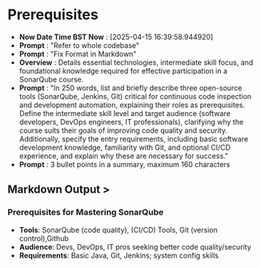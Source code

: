 # Prerequisites

- **Now Date Time BST Now** : [2025-04-15 16:39:58.944920]
- **Prompt** :  "Refer to whole codebase"
- **Prompt** : "Fix Format in Markdown"
- **Overview** : Details essential technologies, intermediate skill focus, and foundational knowledge required for effective participation in a SonarQube course.
- **Prompt** : "In 250 words, list and briefly describe three open-source tools (SonarQube, Jenkins, Git) critical for continuous code inspection and development automation, explaining their roles as prerequisites. Define the intermediate skill level and target audience (software developers, DevOps engineers, IT professionals), clarifying why the course suits their goals of improving code quality and security. Additionally, specify the entry requirements, including basic software development knowledge, familiarity with Git, and optional CI/CD experience, and explain why these are necessary for success."
- **Prompt** : 3 bullet points in a summary, maximum 160 characters

## Markdown Output >

### Prerequisites for Mastering SonarQube

- **Tools**: SonarQube (code quality), (CI/CD) Tools, Git (version control),Github  
- **Audience**: Devs, DevOps, IT pros seeking better code quality/security  
- **Requirements**: Basic Java, Git, Jenkins; system config skills  
